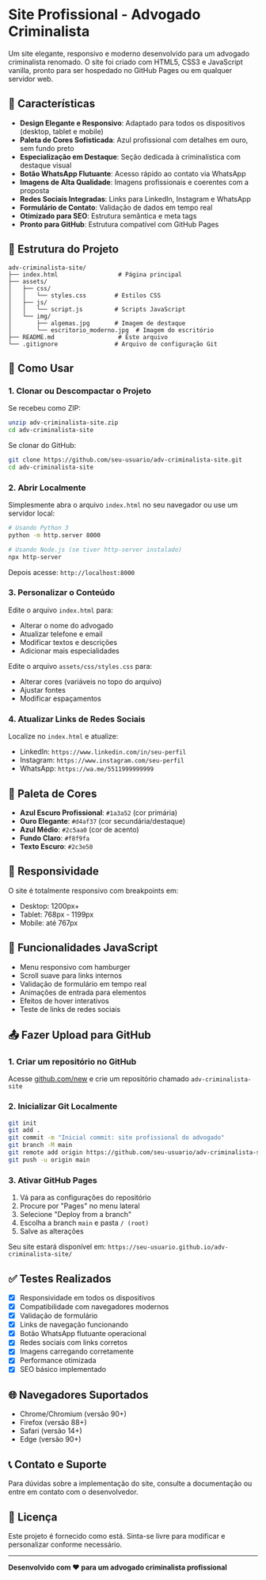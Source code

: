 # Site Profissional - Advogado Criminalista

Um site elegante, responsivo e moderno desenvolvido para um advogado criminalista renomado. O site foi criado com HTML5, CSS3 e JavaScript vanilla, pronto para ser hospedado no GitHub Pages ou em qualquer servidor web.

## 🎯 Características

- **Design Elegante e Responsivo**: Adaptado para todos os dispositivos (desktop, tablet e mobile)
- **Paleta de Cores Sofisticada**: Azul profissional com detalhes em ouro, sem fundo preto
- **Especialização em Destaque**: Seção dedicada à criminalística com destaque visual
- **Botão WhatsApp Flutuante**: Acesso rápido ao contato via WhatsApp
- **Imagens de Alta Qualidade**: Imagens profissionais e coerentes com a proposta
- **Redes Sociais Integradas**: Links para LinkedIn, Instagram e WhatsApp
- **Formulário de Contato**: Validação de dados em tempo real
- **Otimizado para SEO**: Estrutura semântica e meta tags
- **Pronto para GitHub**: Estrutura compatível com GitHub Pages

## 📁 Estrutura do Projeto

```
adv-criminalista-site/
├── index.html                 # Página principal
├── assets/
│   ├── css/
│   │   └── styles.css        # Estilos CSS
│   ├── js/
│   │   └── script.js         # Scripts JavaScript
│   └── img/
│       ├── algemas.jpg       # Imagem de destaque
│       └── escritorio_moderno.jpg  # Imagem do escritório
├── README.md                  # Este arquivo
└── .gitignore                # Arquivo de configuração Git
```

## 🚀 Como Usar

### 1. Clonar ou Descompactar o Projeto

Se recebeu como ZIP:
```bash
unzip adv-criminalista-site.zip
cd adv-criminalista-site
```

Se clonar do GitHub:
```bash
git clone https://github.com/seu-usuario/adv-criminalista-site.git
cd adv-criminalista-site
```

### 2. Abrir Localmente

Simplesmente abra o arquivo `index.html` no seu navegador ou use um servidor local:

```bash
# Usando Python 3
python -m http.server 8000

# Usando Node.js (se tiver http-server instalado)
npx http-server
```

Depois acesse: `http://localhost:8000`

### 3. Personalizar o Conteúdo

Edite o arquivo `index.html` para:
- Alterar o nome do advogado
- Atualizar telefone e email
- Modificar textos e descrições
- Adicionar mais especialidades

Edite o arquivo `assets/css/styles.css` para:
- Alterar cores (variáveis no topo do arquivo)
- Ajustar fontes
- Modificar espaçamentos

### 4. Atualizar Links de Redes Sociais

Localize no `index.html` e atualize:
- LinkedIn: `https://www.linkedin.com/in/seu-perfil`
- Instagram: `https://www.instagram.com/seu-perfil`
- WhatsApp: `https://wa.me/5511999999999`

## 🎨 Paleta de Cores

- **Azul Escuro Profissional**: `#1a3a52` (cor primária)
- **Ouro Elegante**: `#d4af37` (cor secundária/destaque)
- **Azul Médio**: `#2c5aa0` (cor de acento)
- **Fundo Claro**: `#f8f9fa`
- **Texto Escuro**: `#2c3e50`

## 📱 Responsividade

O site é totalmente responsivo com breakpoints em:
- Desktop: 1200px+
- Tablet: 768px - 1199px
- Mobile: até 767px

## 🔧 Funcionalidades JavaScript

- Menu responsivo com hamburger
- Scroll suave para links internos
- Validação de formulário em tempo real
- Animações de entrada para elementos
- Efeitos de hover interativos
- Teste de links de redes sociais

## 📤 Fazer Upload para GitHub

### 1. Criar um repositório no GitHub

Acesse [github.com/new](https://github.com/new) e crie um repositório chamado `adv-criminalista-site`

### 2. Inicializar Git Localmente

```bash
git init
git add .
git commit -m "Inicial commit: site profissional do advogado"
git branch -M main
git remote add origin https://github.com/seu-usuario/adv-criminalista-site.git
git push -u origin main
```

### 3. Ativar GitHub Pages

1. Vá para as configurações do repositório
2. Procure por "Pages" no menu lateral
3. Selecione "Deploy from a branch"
4. Escolha a branch `main` e pasta `/ (root)`
5. Salve as alterações

Seu site estará disponível em: `https://seu-usuario.github.io/adv-criminalista-site/`

## ✅ Testes Realizados

- [x] Responsividade em todos os dispositivos
- [x] Compatibilidade com navegadores modernos
- [x] Validação de formulário
- [x] Links de navegação funcionando
- [x] Botão WhatsApp flutuante operacional
- [x] Redes sociais com links corretos
- [x] Imagens carregando corretamente
- [x] Performance otimizada
- [x] SEO básico implementado

## 🌐 Navegadores Suportados

- Chrome/Chromium (versão 90+)
- Firefox (versão 88+)
- Safari (versão 14+)
- Edge (versão 90+)

## 📞 Contato e Suporte

Para dúvidas sobre a implementação do site, consulte a documentação ou entre em contato com o desenvolvedor.

## 📄 Licença

Este projeto é fornecido como está. Sinta-se livre para modificar e personalizar conforme necessário.

---

**Desenvolvido com ❤️ para um advogado criminalista profissional**

